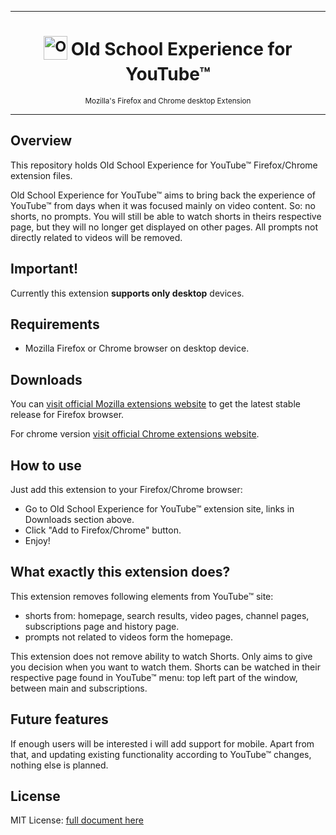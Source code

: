 ***

<h1 align="center">
  <sub>
    <img src="./icons/appico.svg" alt="Old School Experience for YouTube" height="38" width="38">
  </sub>
  Old School Experience for YouTube™
</h1>
<p align="center">
  <sub>
    Mozilla's Firefox and Chrome desktop Extension
  </sub>
</p>

***

## Overview

This repository holds Old School Experience for YouTube™ Firefox/Chrome extension files.

Old School Experience for YouTube™ aims to bring back the experience of YouTube™ from days when it was focused mainly on video content. So: no shorts, no prompts. You will still be able to watch shorts in theirs respective page, but they will no longer get displayed on other pages. All prompts not directly related to videos will be removed.

## Important!
Currently this extension __supports only desktop__ devices.

## Requirements

- Mozilla Firefox or Chrome browser on desktop device.

## Downloads

You can [visit official Mozilla extensions website](https://addons.mozilla.org/en-US/firefox/extensions/) to get the latest stable release for Firefox browser.

For chrome version [visit official Chrome extensions website](https://chromewebstore.google.com/).

## How to use

Just add this extension to your Firefox/Chrome browser:
- Go to Old School Experience for YouTube™ extension site, links in Downloads section above.
- Click "Add to Firefox/Chrome" button.
- Enjoy!

## What exactly this extension does?
This extension removes following elements from YouTube™ site:
- shorts from: homepage, search results, video pages, channel pages, subscriptions page and history page.
- prompts not related to videos form the homepage.

This extension does not remove ability to watch Shorts. Only aims to give you decision when you want to watch them. Shorts can be watched in their respective page found in YouTube™ menu: top left part of the window, between main and subscriptions. 

## Future features

If enough users will be interested i will add support for mobile. Apart from that, and updating existing functionality according to YouTube™ changes, nothing else is planned.

## License

MIT License: [full document here](https://github.com/OstrowskiDev/old-school-youtube/blob/main/LICENSE.txt)
